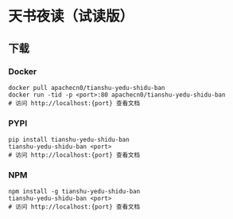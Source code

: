 # 天书夜读（试读版）

## 下载

### Docker

```
docker pull apachecn0/tianshu-yedu-shidu-ban
docker run -tid -p <port>:80 apachecn0/tianshu-yedu-shidu-ban
# 访问 http://localhost:{port} 查看文档
```

### PYPI

```
pip install tianshu-yedu-shidu-ban
tianshu-yedu-shidu-ban <port>
# 访问 http://localhost:{port} 查看文档
```

### NPM

```
npm install -g tianshu-yedu-shidu-ban
tianshu-yedu-shidu-ban <port>
# 访问 http://localhost:{port} 查看文档
```